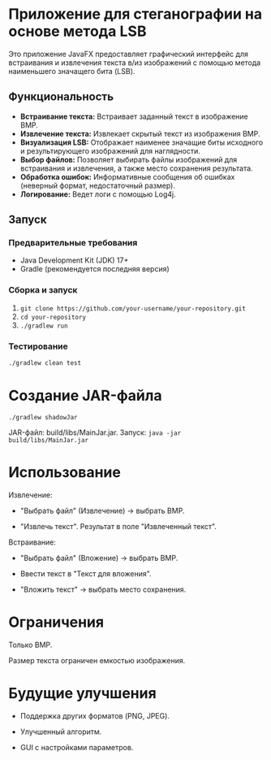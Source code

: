 # Приложение для стеганографии на основе метода LSB

Это приложение JavaFX предоставляет графический интерфейс для встраивания и извлечения текста в/из изображений с помощью метода наименьшего значащего бита (LSB).

## Функциональность

* **Встраивание текста:** Встраивает заданный текст в изображение BMP.
* **Извлечение текста:** Извлекает скрытый текст из изображения BMP.
* **Визуализация LSB:** Отображает наименее значащие биты исходного и результирующего изображений для наглядности.
* **Выбор файлов:** Позволяет выбирать файлы изображений для встраивания и извлечения, а также место сохранения результата.
* **Обработка ошибок:** Информативные сообщения об ошибках (неверный формат, недостаточный размер).
* **Логирование:** Ведет логи с помощью Log4j.

## Запуск

### Предварительные требования

* Java Development Kit (JDK) 17+
* Gradle (рекомендуется последняя версия)

### Сборка и запуск

1. `git clone https://github.com/your-username/your-repository.git`
2. `cd your-repository`
3. `./gradlew run`

### Тестирование

```bash
./gradlew clean test
```

# Создание JAR-файла
`./gradlew shadowJar`

JAR-файл: build/libs/MainJar.jar. Запуск: `java -jar build/libs/MainJar.jar`

# Использование
Извлечение:

* "Выбрать файл" (Извлечение) -> выбрать BMP.

* "Извлечь текст". Результат в поле "Извлеченный текст".

Встраивание:

* "Выбрать файл" (Вложение) -> выбрать BMP.

* Ввести текст в "Текст для вложения".

* "Вложить текст" -> выбрать место сохранения.

# Ограничения
Только BMP.

Размер текста ограничен емкостью изображения.

# Будущие улучшения
* Поддержка других форматов (PNG, JPEG).

* Улучшенный алгоритм.

* GUI с настройками параметров.